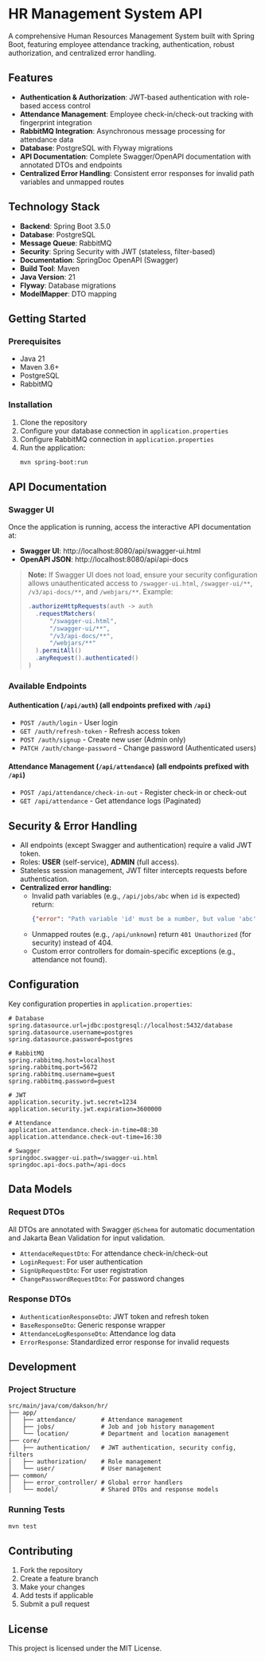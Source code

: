 # HR Management System API

A comprehensive Human Resources Management System built with Spring Boot, featuring employee attendance tracking, authentication, robust authorization, and centralized error handling.

## Features

- **Authentication & Authorization**: JWT-based authentication with role-based access control
- **Attendance Management**: Employee check-in/check-out tracking with fingerprint integration
- **RabbitMQ Integration**: Asynchronous message processing for attendance data
- **Database**: PostgreSQL with Flyway migrations
- **API Documentation**: Complete Swagger/OpenAPI documentation with annotated DTOs and endpoints
- **Centralized Error Handling**: Consistent error responses for invalid path variables and unmapped routes

## Technology Stack

- **Backend**: Spring Boot 3.5.0
- **Database**: PostgreSQL
- **Message Queue**: RabbitMQ
- **Security**: Spring Security with JWT (stateless, filter-based)
- **Documentation**: SpringDoc OpenAPI (Swagger)
- **Build Tool**: Maven
- **Java Version**: 21
- **Flyway**: Database migrations
- **ModelMapper**: DTO mapping

## Getting Started

### Prerequisites

- Java 21
- Maven 3.6+
- PostgreSQL
- RabbitMQ

### Installation

1. Clone the repository
2. Configure your database connection in `application.properties`
3. Configure RabbitMQ connection in `application.properties`
4. Run the application:
   ```bash
   mvn spring-boot:run
   ```

## API Documentation

### Swagger UI

Once the application is running, access the interactive API documentation at:

- **Swagger UI**: http://localhost:8080/api/swagger-ui.html
- **OpenAPI JSON**: http://localhost:8080/api/api-docs

> **Note:** If Swagger UI does not load, ensure your security configuration allows unauthenticated access to `/swagger-ui.html`, `/swagger-ui/**`, `/v3/api-docs/**`, and `/webjars/**`. Example:
>
> ```java
> .authorizeHttpRequests(auth -> auth
>   .requestMatchers(
>       "/swagger-ui.html",
>       "/swagger-ui/**",
>       "/v3/api-docs/**",
>       "/webjars/**"
>   ).permitAll()
>   .anyRequest().authenticated()
> )
> ```

### Available Endpoints

#### Authentication (`/api/auth`) (all endpoints prefixed with `/api`)
- `POST /auth/login` - User login
- `GET /auth/refresh-token` - Refresh access token
- `POST /auth/signup` - Create new user (Admin only)
- `PATCH /auth/change-password` - Change password (Authenticated users)

#### Attendance Management (`/api/attendance`) (all endpoints prefixed with `/api`)
- `POST /api/attendance/check-in-out` - Register check-in or check-out
- `GET /api/attendance` - Get attendance logs (Paginated)

## Security & Error Handling

- All endpoints (except Swagger and authentication) require a valid JWT token.
- Roles: **USER** (self-service), **ADMIN** (full access).
- Stateless session management, JWT filter intercepts requests before authentication.
- **Centralized error handling:**
  - Invalid path variables (e.g., `/api/jobs/abc` when `id` is expected) return:
    ```json
    {"error": "Path variable 'id' must be a number, but value 'abc' is invalid.", "status": "BAD_REQUEST", "code": 400}
    ```
  - Unmapped routes (e.g., `/api/unknown`) return `401 Unauthorized` (for security) instead of 404.
  - Custom error controllers for domain-specific exceptions (e.g., attendance not found).

## Configuration

Key configuration properties in `application.properties`:

```properties
# Database
spring.datasource.url=jdbc:postgresql://localhost:5432/database
spring.datasource.username=postgres
spring.datasource.password=postgres

# RabbitMQ
spring.rabbitmq.host=localhost
spring.rabbitmq.port=5672
spring.rabbitmq.username=guest
spring.rabbitmq.password=guest

# JWT
application.security.jwt.secret=1234
application.security.jwt.expiration=3600000

# Attendance
application.attendance.check-in-time=08:30
application.attendance.check-out-time=16:30

# Swagger
springdoc.swagger-ui.path=/swagger-ui.html
springdoc.api-docs.path=/api-docs
```

## Data Models

### Request DTOs

All DTOs are annotated with Swagger `@Schema` for automatic documentation and Jakarta Bean Validation for input validation.

- `AttendaceRequestDto`: For attendance check-in/check-out
- `LoginRequest`: For user authentication
- `SignUpRequestDto`: For user registration
- `ChangePasswordRequestDto`: For password changes

### Response DTOs

- `AuthenticationResponseDto`: JWT token and refresh token
- `BaseResponseDto`: Generic response wrapper
- `AttendanceLogResponseDto`: Attendance log data
- `ErrorResponse`: Standardized error response for invalid requests

## Development

### Project Structure

```
src/main/java/com/dakson/hr/
├── app/
│   ├── attendance/       # Attendance management
│   ├── jobs/             # Job and job history management
│   └── location/         # Department and location management
├── core/
│   ├── authentication/   # JWT authentication, security config, filters
│   ├── authorization/    # Role management
│   └── user/             # User management
├── common/
│   ├── error_controller/ # Global error handlers
│   └── model/            # Shared DTOs and response models
```

### Running Tests

```bash
mvn test
```

## Contributing

1. Fork the repository
2. Create a feature branch
3. Make your changes
4. Add tests if applicable
5. Submit a pull request

## License

This project is licensed under the MIT License. 